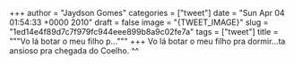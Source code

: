 
+++
author = "Jaydson Gomes"
categories = ["tweet"]
date = "Sun Apr 04 01:54:33 +0000 2010"
draft = false
image = "{TWEET_IMAGE}"
slug = "1ed14e4f89d7c7f979fc944eee899b8a9c02fe7a"
tags = ["tweet"]
title = """Vo lá botar o meu filho p..."""
+++
Vo lá botar o meu filho pra dormir...ta ansioso pra chegada do Coelho. ^^
